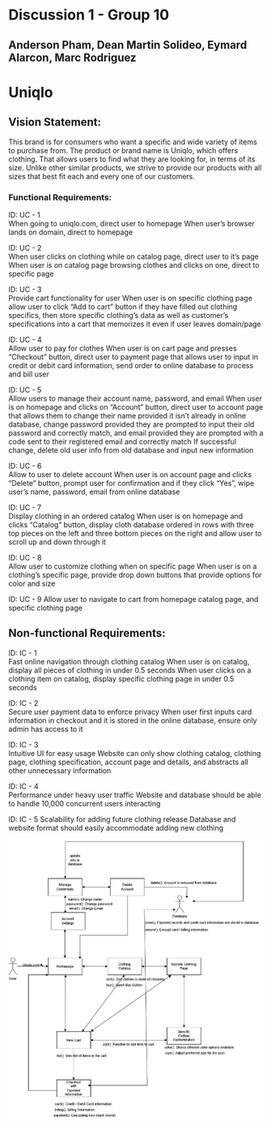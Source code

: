 # Discussion 1 - Group 10

## Anderson Pham, Dean Martin Solideo, Eymard Alarcon, Marc Rodriguez

# Uniqlo

## Vision Statement:
This brand is for consumers who want a specific and wide variety of items to purchase from. The product or brand name is Uniqlo, which offers clothing. That allows users to find what they are looking for, in terms of its size. Unlike other similar products, we strive to provide our products with all sizes that best fit each and every one of our customers.

### Functional Requirements:

ID: UC - 1  
When going to uniqlo.com, direct user to homepage
When user’s browser lands on domain, direct to homepage

ID: UC - 2  
When user clicks on clothing while on catalog page, direct user to it’s page
When user is on catalog page browsing clothes and clicks on one, direct to specific page

ID: UC - 3  
Provide cart functionality for user
When user is on specific clothing page allow user to click “Add to cart” button if they have filled out clothing specifics, then store specific clothing’s data as well as customer’s specifications into a cart that memorizes it even if user leaves domain/page

ID: UC - 4  
Allow user to pay for clothes
When user is on cart page and presses “Checkout” button, direct user to payment page that allows user to input in credit or debit card information, send order to online database to process and bill user

ID: UC - 5  
Allow users to manage their account name, password, and email
When user is on homepage and clicks on “Account” button, direct user to account page that allows them to change their name provided it isn’t already in online database, change password provided they are prompted to input their old password and correctly match, and email provided they are prompted with a code sent to their registered email and correctly match
If successful change, delete old user info from old database and input new information

ID: UC - 6  
Allow to user to delete account
When user is on account page and clicks “Delete” button, prompt user for confirmation and if they click “Yes”, wipe user’s name, password, email from online database

ID: UC - 7  
Display clothing in an ordered catalog
When user is on homepage and clicks “Catalog” button, display cloth database ordered in rows with three top pieces on the left and three bottom pieces on the right and allow user to scroll up and down through it

ID: UC - 8  
Allow user to customize clothing when on specific page
When user is on a clothing’s specific page, provide drop down buttons that provide options for color and size

ID: UC - 9
Allow user to navigate to cart from homepage catalog page, and specific clothing page

## Non-functional Requirements:

ID: IC - 1  
Fast online navigation through clothing catalog
When user is on catalog, display all pieces of clothing in under 0.5 seconds
When user clicks on a clothing item on catalog, display specific clothing page in under 0.5 seconds

ID: IC - 2  
Secure user payment data to enforce privacy
When user first inputs card information in checkout and it is stored in the online database, ensure only admin has access to it

ID: IC - 3  
Intuitive UI for easy usage
Website can only show clothing catalog, clothing page, clothing specification, account page and details, and abstracts all other unnecessary information

ID: IC - 4  
Performance under heavy user traffic
Website and database should be able to handle 10,000 concurrent users interacting

ID: IC - 5
Scalability for adding future clothing release
Database and website format should easily accommodate adding new clothing

	
![](./RequirementModel.jpg)
